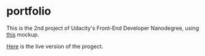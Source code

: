# portfolio

This is the 2nd project of Udacity's Front-End Developer Nanodegree, using [this](design-mockup-portfolio.pdf) mockup. 

[Here](https://gfa61-ga.github.io/portfolio/) is the live version of the progect.
